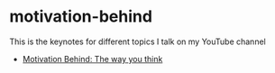 # motivation-behind

This is the keynotes for different topics I talk on my YouTube channel

* [Motivation Behind: The way you think](the-way-you-think.md)
